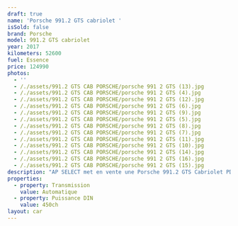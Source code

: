 ```yaml
---
draft: true
name: 'Porsche 991.2 GTS cabriolet '
isSold: false
brand: Porsche
model: 991.2 GTS cabriolet
year: 2017
kilometers: 52600
fuel: Essence
price: 124990
photos:
  - ''
  - /./assets/991.2 GTS CAB PORSCHE/porsche 991 2 GTS (13).jpg
  - /./assets/991.2 GTS CAB PORSCHE/porsche 991 2 GTS (4).jpg
  - /./assets/991.2 GTS CAB PORSCHE/porsche 991 2 GTS (12).jpg
  - /./assets/991.2 GTS CAB PORSCHE/porsche 991 2 GTS (6).jpg
  - /./assets/991.2 GTS CAB PORSCHE/porsche 991 2 GTS (9).jpg
  - /./assets/991.2 GTS CAB PORSCHE/porsche 991 2 GTS (5).jpg
  - /./assets/991.2 GTS CAB PORSCHE/porsche 991 2 GTS (8).jpg
  - /./assets/991.2 GTS CAB PORSCHE/porsche 991 2 GTS (7).jpg
  - /./assets/991.2 GTS CAB PORSCHE/porsche 991 2 GTS (11).jpg
  - /./assets/991.2 GTS CAB PORSCHE/porsche 991 2 GTS (10).jpg
  - /./assets/991.2 GTS CAB PORSCHE/porsche 991 2 GTS (14).jpg
  - /./assets/991.2 GTS CAB PORSCHE/porsche 991 2 GTS (16).jpg
  - /./assets/991.2 GTS CAB PORSCHE/porsche 991 2 GTS (15).jpg
description: "AP SELECT met en vente une Porsche 991.2 GTS Cabriolet PDK 3.0l 450ch.\nModèle du 04/2017 avec 52600km.\n\nCouleur Schwarz metallic, intérieur étendu cuir / surpiqûres noires.\n\nVéhiculé en carte Grise \U0001F1EB\U0001F1F7 sans malus\nÉligible Porsche Approved\n\nLe véhicule est en parfait état avec historique complet Porsche.\n\nÉquipements et options :\n- Boîte PDK\n- Finition GTS\n- PDCC suspensions actives\n- Pack Chrono plus\n- PASM +\n- PSE Échappement sport\n- PTV Porsche Torque Vectoring\n- PDLC Phares dynamique\n- Apple car play\n- Jantes 20\" turbo S black avec écrou central\n- Réservoir 90l\n- Freinage sport\n- Intérieur Cuir noir / surpiqûres noires\n- Sièges sport plus 4 positions chauffants et ventilés\n- GPS 3D Europe tactile\n- Parc distance contrôle PDC avant / arrière\n- Caméra de recul\n- Vitrage arrière surteinté\n- Connexion Ipod et USB\n- Affichage multifonctions plus\n- Climatisation bi zone\n- Éclairage et essuie-glaces automatique\n- Rétroviseurs rabattable électriquement et chauffants\n- Rétroviseurs int / ext Electrochrome\n- Bluetooth\n- Éclairage d’ambiance\n\nLe véhicule est très bien optionné et dans un état irréprochable.\n\nDisponible et visible sur RDV pour acheteur sérieux.\n\nPossibilité d'une garantie 3, 6 ou 12 mois en supplément.\n\nRéalisation des démarches d'immatriculation.\n\nAP SELECT c'est des solutions de courtage et conciergerie sur mesure pour profiter librement de sa passion et de son patrimoine.\n\nPrenez le volant, AP SELECT s'occupe du reste."
properties:
  - property: Transmission
    value: Automatique
  - property: Puissance DIN
    value: 450ch
layout: car
---
```


